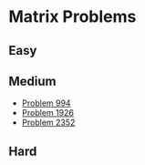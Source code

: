 # Matrix Problems

## Easy

## Medium
- [Problem 994](../problems/994_rotting_oranges/README.md)
- [Problem 1926](../problems/1926_nearest_exit_from_entrance_in_maze/README.md)
- [Problem 2352](../problems/2352_equal_row_and_column_pairs/README.md)

## Hard

